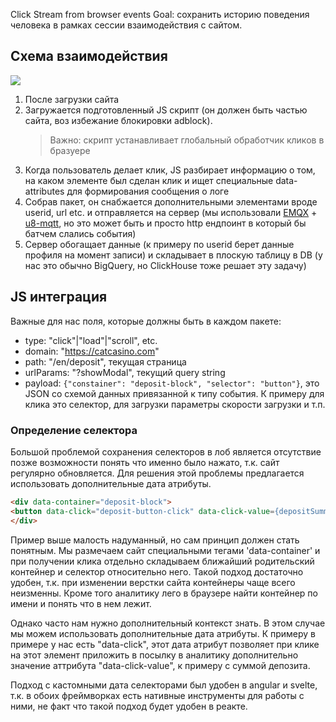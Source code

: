 Click Stream from browser events
Goal: сохранить историю поведения человека в рамках сессии взаимодействия с сайтом.
## Схема взаимодействия
[![](https://mermaid.ink/img/pako:eNplUTtzwjAM_is6rQ29EALJeWDo0aXXTmy9LCYW4IPYqR9QyvHfKyfQpZpkfQ_J0hVbqwgFevqKZFpaablzsmuMjMGa2G3INQY4Ns6ePTmYLJdPXgcS8G6lgpSOhJQl9MEUsNMngrc1aBPItdQH68C3TvfhnyXTBHTyQB4ktEfdHkYKqxPKrFNy9GTUCLPp1oLlKuxD6IGtz_4-yEAedKsX1nBb-hOBkkFupCfMsCPXSa3499ekbDDsqaMGBaeKtjIeQ4ONuTE1bWN9MS2K4CJlGHv2eSwLxVYePVd7aVBc8RvFJH_OOYqqnOV1WS6KeV5XeVlleEFRTBmdz-qyropZvpgWi1uGP9ay0fRh_ao0z_3nTMPzY7zVcLKh2-cgGkdyNu72d8HtFwJFmHs?type=png)](https://mermaid.live/edit#pako:eNplUTtzwjAM_is6rQ29EALJeWDo0aXXTmy9LCYW4IPYqR9QyvHfKyfQpZpkfQ_J0hVbqwgFevqKZFpaablzsmuMjMGa2G3INQY4Ns6ePTmYLJdPXgcS8G6lgpSOhJQl9MEUsNMngrc1aBPItdQH68C3TvfhnyXTBHTyQB4ktEfdHkYKqxPKrFNy9GTUCLPp1oLlKuxD6IGtz_4-yEAedKsX1nBb-hOBkkFupCfMsCPXSa3499ekbDDsqaMGBaeKtjIeQ4ONuTE1bWN9MS2K4CJlGHv2eSwLxVYePVd7aVBc8RvFJH_OOYqqnOV1WS6KeV5XeVlleEFRTBmdz-qyropZvpgWi1uGP9ay0fRh_ao0z_3nTMPzY7zVcLKh2-cgGkdyNu72d8HtFwJFmHs)
1. После загрузки сайта
2. Загружается подготовленный JS скрипт (он должен быть частью сайта, воз избежание блокировки adblock).
   > Важно: скрипт устанавливает глобальный обработчик кликов в бразуере
3. Когда пользователь делает клик, JS разбирает информацию о том, на каком элементе был сделан клик и ищет специальные data-attributes для формирования сообщения о логе
4. Собрав пакет, он снабжается дополнительными элементами вроде userid, url etc. и отправляется на сервер (мы использовали [EMQX](https://github.com/emqx/emqx) + [u8-mqtt](https://www.npmjs.com/package/u8-mqtt), но это может быть и просто http ендпоинт в который бы батчем слались события)
5. Сервер обогащает данные (к примеру по userid берет данные профиля на момент записи) и складывает в плоскую таблицу в DB (у нас это обычно BigQuery, но ClickHouse тоже решает эту задачу)

## JS интеграция
Важные для нас поля, которые должны быть в каждом пакете:
- type: "click"|"load"|"scroll", etc.
- domain: "https://catcasino.com"
- path: "/en/deposit", текущая страница
- urlParams: "?showModal", текущий query string
- payload: `{"constainer": "deposit-block", "selector": "button"}`, это JSON со схемой данных привязанной к типу события. К примеру для клика это селектор, для загрузки параметры скорости загрузки и т.п.

### Определение селектора
Большой проблемой сохранения селекторов в лоб является отсутствие позже возможности понять что именно было нажато, т.к. сайт регулярно обновляется. Для решения этой проблемы предлагается использовать дополнительные дата атрибуты.
```html
<div data-container="deposit-block">
<button data-click="deposit-button-click" data-click-value={depositSumm}>
</div>
```
Пример выше малость надуманный, но сам принцип должен стать понятным.
Мы размечаем сайт специальными тегами 'data-container' и при получении клика отдельно складываем ближайший родительский контейнер и селектор относительно него. Такой подход достаточно удобен, т.к. при изменении верстки сайта контейнеры чаще всего неизменны. Кроме того аналитику лего в браузере найти контейнер по имени и понять что в нем лежит.

Однако часто нам нужно дополнительный контекст знать. В этом случае мы можем использовать дополнительные дата атрибуты. К примеру в примере у нас есть "data-click", этот дата атрибут позволяет при клике на этот элемент приложить в посылку в аналитику дополнительно значение аттрибута "data-click-value", к примеру с суммой депозита.

Подход с кастомными дата селекторами был удобен в angular и svelte, т.к. в обоих фреймворках есть нативные инструменты для работы с ними, не факт что такой подход будет удобен в реакте.

